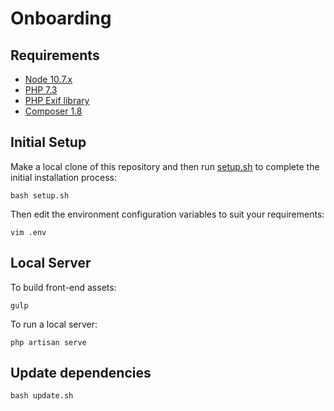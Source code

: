 # Onboarding

## Requirements

- [Node 10.7.x](https://nodejs.org/en/download/package-manager/)
- [PHP 7.3](https://www.php.net/manual/en/install.php)
- [PHP Exif library](https://www.php.net/manual/en/exif.installation.php)
- [Composer 1.8](https://getcomposer.org/download/)

## Initial Setup

Make a local clone of this repository and then run [setup.sh](../setup.sh) to complete the initial installation process:

```
bash setup.sh
```

Then edit the environment configuration variables to suit your requirements:

```
vim .env
```

## Local Server

To build front-end assets:

```
gulp
```

To run a local server:

```
php artisan serve
```

## Update dependencies

```
bash update.sh
```
